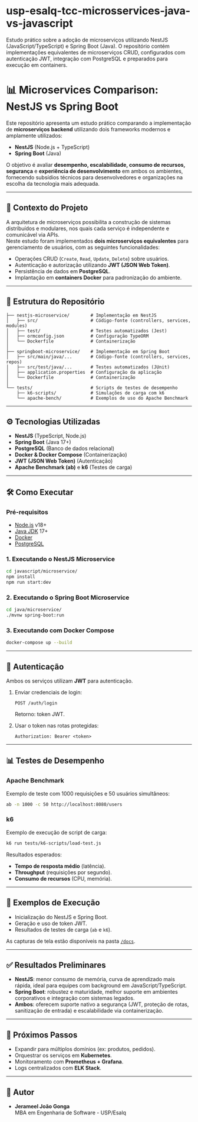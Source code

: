 # usp-esalq-tcc-microsservices-java-vs-javascript
Estudo prático sobre a adoção de microserviços utilizando NestJS (JavaScript/TypeScript) e Spring Boot (Java). O repositório contém implementações equivalentes de microserviços CRUD, configurados com autenticação JWT, integração com PostgreSQL e preparados para execução em containers.


# 📊 Microservices Comparison: NestJS vs Spring Boot

Este repositório apresenta um estudo prático comparando a implementação de **microserviços backend** utilizando dois frameworks modernos e amplamente utilizados:

- **NestJS** (Node.js + TypeScript)  
- **Spring Boot** (Java)  

O objetivo é avaliar **desempenho, escalabilidade, consumo de recursos, segurança** e **experiência de desenvolvimento** em ambos os ambientes, fornecendo subsídios técnicos para desenvolvedores e organizações na escolha da tecnologia mais adequada.

---

## 📌 Contexto do Projeto

A arquitetura de microserviços possibilita a construção de sistemas distribuídos e modulares, nos quais cada serviço é independente e comunicável via APIs.  
Neste estudo foram implementados **dois microserviços equivalentes** para gerenciamento de usuários, com as seguintes funcionalidades:

- Operações CRUD (`Create`, `Read`, `Update`, `Delete`) sobre usuários.  
- Autenticação e autorização utilizando **JWT (JSON Web Token)**.  
- Persistência de dados em **PostgreSQL**.  
- Implantação em **containers Docker** para padronização do ambiente.  

---

## 📂 Estrutura do Repositório

```
├── nestjs-microservice/        # Implementação em NestJS
│   ├── src/                    # Código-fonte (controllers, services, modules)
│   ├── test/                   # Testes automatizados (Jest)
│   ├── ormconfig.json          # Configuração TypeORM
│   └── Dockerfile              # Containerização
│
├── springboot-microservice/    # Implementação em Spring Boot
│   ├── src/main/java/...       # Código-fonte (controllers, services, repos)
│   ├── src/test/java/...       # Testes automatizados (JUnit)
│   ├── application.properties  # Configuração da aplicação
│   └── Dockerfile              # Containerização
│
└── tests/                      # Scripts de testes de desempenho
    ├── k6-scripts/             # Simulações de carga com k6
    └── apache-bench/           # Exemplos de uso do Apache Benchmark
```

---

## ⚙️ Tecnologias Utilizadas

- **NestJS** (TypeScript, Node.js)  
- **Spring Boot** (Java 17+)  
- **PostgreSQL** (Banco de dados relacional)  
- **Docker & Docker Compose** (Containerização)  
- **JWT (JSON Web Token)** (Autenticação)  
- **Apache Benchmark (ab)** e **k6** (Testes de carga)  

---

## 🛠️ Como Executar

### Pré-requisitos
- [Node.js](https://nodejs.org/) v18+  
- [Java JDK](https://adoptium.net/) 17+  
- [Docker](https://www.docker.com/)  
- [PostgreSQL](https://www.postgresql.org/)  

### 1. Executando o NestJS Microservice
```bash
cd javascript/microservice/
npm install
npm run start:dev
```

### 2. Executando o Spring Boot Microservice
```bash
cd java/microservice/
./mvnw spring-boot:run
```

### 3. Executando com Docker Compose
```bash
docker-compose up --build
```

---

## 🔐 Autenticação

Ambos os serviços utilizam **JWT** para autenticação.  

1. Enviar credenciais de login:  
   ```
   POST /auth/login
   ```
   Retorno: token JWT.  

2. Usar o token nas rotas protegidas:  
   ```
   Authorization: Bearer <token>
   ```

---

## 📊 Testes de Desempenho

### Apache Benchmark
Exemplo de teste com 1000 requisições e 50 usuários simultâneos:
```bash
ab -n 1000 -c 50 http://localhost:8080/users
```

### k6
Exemplo de execução de script de carga:
```bash
k6 run tests/k6-scripts/load-test.js
```

Resultados esperados:
- **Tempo de resposta médio** (latência).  
- **Throughput** (requisições por segundo).  
- **Consumo de recursos** (CPU, memória).  

---

## 📸 Exemplos de Execução

- Inicialização do NestJS e Spring Boot.  
- Geração e uso de token JWT.  
- Resultados de testes de carga (`ab` e `k6`).  

As capturas de tela estão disponíveis na pasta [`/docs`](./docs).

---

## ✅ Resultados Preliminares

- **NestJS**: menor consumo de memória, curva de aprendizado mais rápida, ideal para equipes com background em JavaScript/TypeScript.  
- **Spring Boot**: robustez e maturidade, melhor suporte em ambientes corporativos e integração com sistemas legados.  
- **Ambos**: oferecem suporte nativo a segurança (JWT, proteção de rotas, sanitização de entrada) e escalabilidade via containerização.  

---

## 📌 Próximos Passos

- Expandir para múltiplos domínios (ex: produtos, pedidos).  
- Orquestrar os serviços em **Kubernetes**.  
- Monitoramento com **Prometheus + Grafana**.  
- Logs centralizados com **ELK Stack**.  

---

## 👤 Autor

- **Jerameel João Gonga**  
MBA em Engenharia de Software - USP/Esalq  
